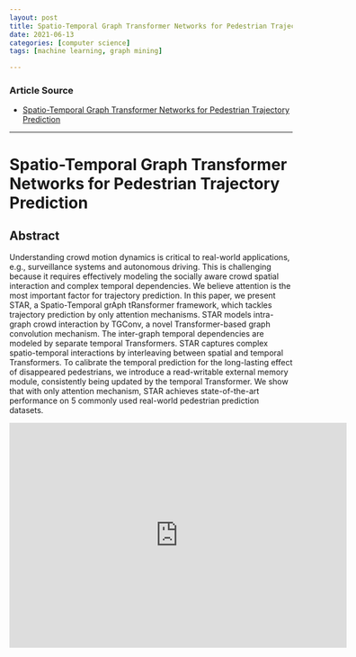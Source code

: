 ```yaml
---
layout: post
title: Spatio-Temporal Graph Transformer Networks for Pedestrian Trajectory Prediction
date: 2021-06-13
categories: [computer science]
tags: [machine learning, graph mining]

---
```


### Article Source

* [Spatio-Temporal Graph Transformer Networks for Pedestrian Trajectory Prediction](https://www.youtube.com/watch?v=mj2iBT3lis8)


---


# Spatio-Temporal Graph Transformer Networks for Pedestrian Trajectory Prediction

## Abstract

Understanding crowd motion dynamics is critical to real-world applications, e.g., surveillance systems and autonomous driving. This is challenging because it requires effectively modeling the socially aware crowd spatial interaction and complex temporal dependencies. We believe attention is the most important factor for trajectory prediction. In this paper, we present STAR, a Spatio-Temporal grAph tRansformer framework, which tackles trajectory prediction by only attention mechanisms. STAR models intra-graph crowd interaction by TGConv, a novel Transformer-based graph convolution mechanism. The inter-graph temporal dependencies are modeled by separate temporal Transformers. STAR captures complex spatio-temporal interactions by interleaving between spatial and temporal Transformers. To calibrate the temporal prediction for the long-lasting effect of disappeared pedestrians, we introduce a read-writable external memory module, consistently being updated by the temporal Transformer. We show that with only attention mechanism, STAR achieves state-of-the-art performance on 5 commonly used real-world pedestrian prediction datasets. 



<iframe width="600" height="400" src="https://www.youtube.com/embed/mj2iBT3lis8" title="YouTube video player" frameborder="0" allow="accelerometer; autoplay; clipboard-write; encrypted-media; gyroscope; picture-in-picture" allowfullscreen></iframe>